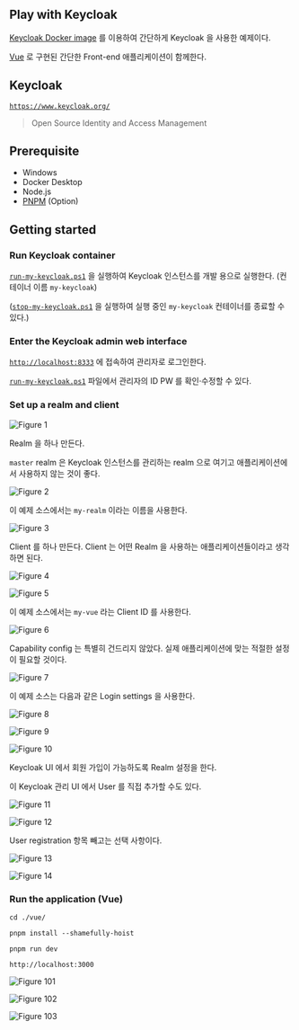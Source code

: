 ## Play with Keycloak

[Keycloak Docker image](https://www.keycloak.org/getting-started/getting-started-docker) 를 이용하여 간단하게 Keycloak 을 사용한 예제이다.

[Vue](https://vuejs.org/) 로 구현된 간단한 Front-end 애플리케이션이 함께한다.

## Keycloak

[`https://www.keycloak.org/`](https://www.keycloak.org/)

> Open Source Identity and Access Management

## Prerequisite

- Windows
- Docker Desktop
- Node.js
- [PNPM](https://pnpm.io/) (Option)

## Getting started

### Run Keycloak container

[`run-my-keycloak.ps1`](./run-my-keycloak.ps1) 을 실행하여 Keycloak 인스턴스를 개발 용으로 실행한다. (컨테이너 이름 `my-keycloak`)

([`stop-my-keycloak.ps1`](./stop-my-keycloak.ps1) 을 실행하여 실행 중인 `my-keycloak` 컨테이너를 종료할 수 있다.)

### Enter the Keycloak admin web interface

[`http://localhost:8333`](http://localhost:8333) 에 접속하여 관리자로 로그인한다.

[`run-my-keycloak.ps1`](./run-my-keycloak.ps1) 파일에서 관리자의 ID PW 를 확인·수정할 수 있다.

### Set up a realm and client

![Figure 1](./figure/fig-1.png)

Realm 을 하나 만든다.

`master` realm 은 Keycloak 인스턴스를 관리하는 realm 으로 여기고 애플리케이션에서 사용하지 않는 것이 좋다.

![Figure 2](./figure/fig-2.png)

이 예제 소스에서는 `my-realm` 이라는 이름을 사용한다.

![Figure 3](./figure/fig-3.png)

Client 를 하나 만든다. Client 는 어떤 Realm 을 사용하는 애플리케이션들이라고 생각하면 된다.

![Figure 4](./figure/fig-4.png)

![Figure 5](./figure/fig-5.png)

이 예제 소스에서는 `my-vue` 라는 Client ID 를 사용한다.

![Figure 6](./figure/fig-6.png)

Capability config 는 특별히 건드리지 않았다. 실제 애플리케이션에 맞는 적절한 설정이 필요할 것이다.

![Figure 7](./figure/fig-7.png)

이 예제 소스는 다음과 같은 Login settings 을 사용한다.

![Figure 8](./figure/fig-8.png)

![Figure 9](./figure/fig-9.png)

![Figure 10](./figure/fig-10.png)

Keycloak UI 에서 회원 가입이 가능하도록 Realm 설정을 한다.

이 Keycloak 관리 UI 에서 User 를 직접 추가할 수도 있다.

![Figure 11](./figure/fig-11.png)

![Figure 12](./figure/fig-12.png)

User registration 항목 빼고는 선택 사항이다.

![Figure 13](./figure/fig-13.png)

![Figure 14](./figure/fig-14.png)

### Run the application (Vue)

```
cd ./vue/
```

```
pnpm install --shamefully-hoist
```

```
pnpm run dev
```

`http://localhost:3000`

![Figure 101](./figure/fig-101.png)

![Figure 102](./figure/fig-102.png)

![Figure 103](./figure/fig-103.png)
